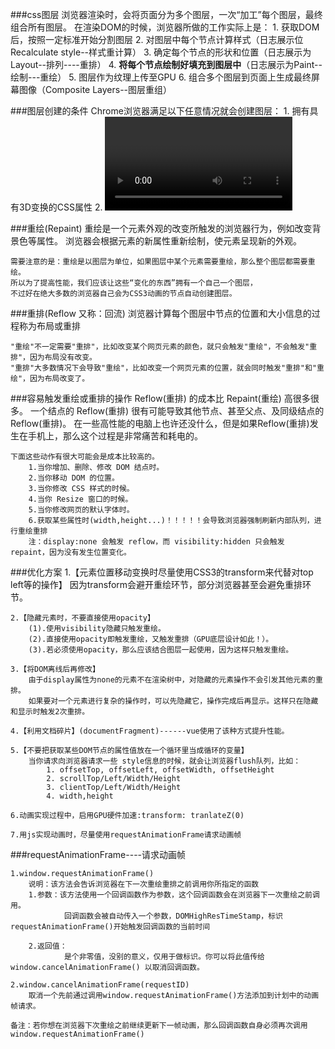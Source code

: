 ###css图层
	浏览器渲染时，会将页面分为多个图层，一次“加工”每个图层，最终组合所有图层。
	在渲染DOM的时候，浏览器所做的工作实际上是：
		1. 获取DOM后，按照一定标准开始分割图层
		2. 对图层中每个节点计算样式（日志展示位Recalculate style--样式重计算）
		3. 确定每个节点的形状和位置（日志展示为Layout--排列----重排）
		4. **将每个节点绘制好填充到图层中**（日志展示为Paint--绘制---重绘）
		5. 图层作为纹理上传至GPU
		6. 组合多个图层到页面上生成最终屏幕图像（Composite Layers--图层重组）

###图层创建的条件
	Chrome浏览器满足以下任意情况就会创建图层：
		1. 拥有具有3D变换的CSS属性
		2. <video>节点
		3. <canvas>节点
		4. CSS3动画的节点
		5. 拥有CSS加速属性的元素(will-change)

###重绘(Repaint)
	重绘是一个元素外观的改变所触发的浏览器行为，例如改变背景色等属性。
	浏览器会根据元素的新属性重新绘制，使元素呈现新的外观。

	需要注意的是：重绘是以图层为单位，如果图层中某个元素需要重绘，那么整个图层都需要重绘。
	所以为了提高性能，我们应该让这些“变化的东西”拥有一个自己一个图层，
	不过好在绝大多数的浏览器自己会为CSS3动画的节点自动创建图层。

###重排(Reflow 又称：回流)
	浏览器计算每个图层中节点的位置和大小信息的过程称为布局或重排

	"重绘"不一定需要"重排"，比如改变某个网页元素的颜色，就只会触发"重绘"，不会触发"重排"，因为布局没有改变。
	"重排"大多数情况下会导致"重绘"，比如改变一个网页元素的位置，就会同时触发"重排"和"重绘"，因为布局改变了。

###容易触发重绘或重排的操作
	Reflow(重排) 的成本比 Repaint(重绘) 高很多很多。
	一个结点的 Reflow(重排) 很有可能导致其他节点、甚至父点、及同级结点的 Reflow(重排)。
	在一些高性能的电脑上也许还没什么，但是如果Reflow(重排)发生在手机上，那么这个过程是非常痛苦和耗电的。
	
	下面这些动作有很大可能会是成本比较高的。
		1.当你增加、删除、修改 DOM 结点时。
		2.当你移动 DOM 的位置。
		3.当你修改 CSS 样式的时候。
		4.当你 Resize 窗口的时候。
		5.当你修改网页的默认字体时。
		6.获取某些属性时(width,height...)！！！！！会导致浏览器强制刷新内部队列，进行重绘重排
		注：display:none 会触发 reflow，而 visibility:hidden 只会触发 repaint，因为没有发生位置变化。

###优化方案
	1.【元素位置移动变换时尽量使用CSS3的transform来代替对top left等的操作】
		因为transform会避开重绘环节，部分浏览器甚至会避免重排环节。

	2.【隐藏元素时，不要直接使用opacity】
	    (1).使用visibility隐藏只触发重绘。
	    (2).直接使用opacity即触发重绘，又触发重排（GPU底层设计如此！）。
	    (3).若必须使用opacity，那么应该结合图层一起使用，因为这样只触发重绘。

	3.【将DOM离线后再修改】
		由于display属性为none的元素不在渲染树中，对隐藏的元素操作不会引发其他元素的重排。
		如果要对一个元素进行复杂的操作时，可以先隐藏它，操作完成后再显示。这样只在隐藏和显示时触发2次重排。

	4.【利用文档碎片】(documentFragment)------vue使用了该种方式提升性能。

	5.【不要把获取某些DOM节点的属性值放在一个循环里当成循环的变量】
		当你请求向浏览器请求一些 style信息的时候，就会让浏览器flush队列，比如：
			1. offsetTop, offsetLeft, offsetWidth, offsetHeight
			2. scrollTop/Left/Width/Height
			3. clientTop/Left/Width/Height
			4. width,height

	6.动画实现过程中，启用GPU硬件加速:transform: tranlateZ(0)

    7.用js实现动画时，尽量使用requestAnimationFrame请求动画帧
    
###requestAnimationFrame----请求动画帧
	 
    1.window.requestAnimationFrame() 
        说明：该方法会告诉浏览器在下一次重绘重排之前调用你所指定的函数
        1.参数：该方法使用一个回调函数作为参数，这个回调函数会在浏览器下一次重绘之前调用。
                回调函数会被自动传入一个参数，DOMHighResTimeStamp，标识requestAnimationFrame()开始触发回调函数的当前时间
    
        2.返回值：
                是个非零值，没别的意义，仅用于做标识。你可以将此值传给 window.cancelAnimationFrame() 以取消回调函数。
                
    2.window.cancelAnimationFrame(requestID)
        取消一个先前通过调用window.requestAnimationFrame()方法添加到计划中的动画帧请求。

    备注：若你想在浏览器下次重绘之前继续更新下一帧动画，那么回调函数自身必须再次调用window.requestAnimationFrame()